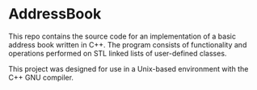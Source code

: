 # AddressBook
This repo contains the source code for an implementation of a basic address book written in C++. The program consists of functionality and operations performed on STL linked lists of user-defined classes.

This project was designed for use in a Unix-based environment with the C++ GNU compiler.
